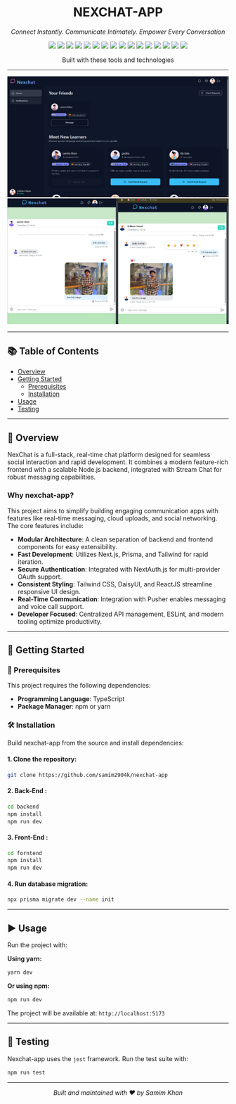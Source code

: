 
<h1 align="center">NEXCHAT-APP</h1>
<p align="center"><i>Connect Instantly. Communicate Intimately. Empower Every Conversation</i></p>

<p align="center">
  <img src="https://img.shields.io/badge/Express-black?style=flat-square&logo=express&logoColor=white" />
  <img src="https://img.shields.io/badge/JSON-black?style=flat-square&logo=json&logoColor=white" />
  <img src="https://img.shields.io/badge/Markdown-black?style=flat-square&logo=markdown&logoColor=white" />
  <img src="https://img.shields.io/badge/npm-CB3837?style=flat-square&logo=npm&logoColor=white" />
  <img src="https://img.shields.io/badge/Autoprefixer-DD3735?style=flat-square&logo=autoprefixer&logoColor=white" />
  <img src="https://img.shields.io/badge/Mongoose-880000?style=flat-square&logo=mongoose&logoColor=white" />
  <img src="https://img.shields.io/badge/PostCSS-DD3A0A?style=flat-square&logo=postcss&logoColor=white" />
  <img src="https://img.shields.io/badge/.ENV-black?style=flat-square&logo=dotenv&logoColor=yellow" />
  <img src="https://img.shields.io/badge/JavaScript-F7DF1E?style=flat-square&logo=javascript&logoColor=black" />
  <img src="https://img.shields.io/badge/Nodemon-76D04B?style=flat-square&logo=nodemon&logoColor=white" />
  <img src="https://img.shields.io/badge/DaisyUI-06B6D4?style=flat-square&logo=daisyui&logoColor=white" />
  <img src="https://img.shields.io/badge/React-61DAFB?style=flat-square&logo=react&logoColor=black" />
  <img src="https://img.shields.io/badge/Vite-646CFF?style=flat-square&logo=vite&logoColor=white" />
  <img src="https://img.shields.io/badge/ESLint-4B32C3?style=flat-square&logo=eslint&logoColor=white" />
  <img src="https://img.shields.io/badge/Axios-5A29E4?style=flat-square&logo=axios&logoColor=white" />
  <img src="https://img.shields.io/badge/React_Router-CA4245?style=flat-square&logo=react-router&logoColor=white" />
</p>


<p align="center">Built with these tools and technologies</p>

---

![Dashboard UI](./screenshots/dashboard.png)
![Chat View](./screenshots/chat.png)

---

## 📚 Table of Contents

- [Overview](#overview)
- [Getting Started](#getting-started)
  - [Prerequisites](#prerequisites)
  - [Installation](#installation)
- [Usage](#usage)
- [Testing](#testing)

---

## 🧾 Overview

NexChat is a full-stack, real-time chat platform designed for seamless social interaction and rapid development. It combines a modern feature-rich frontend with a scalable Node.js backend, integrated with Stream Chat for robust messaging capabilities.

### Why nexchat-app?

This project aims to simplify building engaging communication apps with features like real-time messaging, cloud uploads, and social networking. The core features include:

- **Modular Architecture**: A clean separation of backend and frontend components for easy extensibility.
- **Fast Development**: Utilizes Next.js, Prisma, and Tailwind for rapid iteration.
- **Secure Authentication**: Integrated with NextAuth.js for multi-provider OAuth support.
- **Consistent Styling**: Tailwind CSS, DaisyUI, and ReactJS streamline responsive UI design.
- **Real-Time Communication**: Integration with Pusher enables messaging and voice call support.
- **Developer Focused**: Centralized API management, ESLint, and modern tooling optimize productivity.

---

## 🚀 Getting Started

### 🧰 Prerequisites

This project requires the following dependencies:

- **Programming Language**: TypeScript
- **Package Manager**: npm or yarn

### 🛠 Installation

Build nexchat-app from the source and install dependencies:

#### 1. Clone the repository:

```bash
git clone https://github.com/samim2904k/nexchat-app
```

#### 2. Back-End :

```bash
cd backend
npm install
npm run dev
```

#### 3. Front-End :

```bash
cd forntend
npm install
npm run dev
```

#### 4. Run database migration:

```bash
npx prisma migrate dev --name init
```

---

## ▶️ Usage

Run the project with:

**Using yarn:**

```bash
yarn dev
```

**Or using npm:**

```bash
npm run dev
```

The project will be available at: `http://localhost:5173`

---

## 🧪 Testing

Nexchat-app uses the `jest` framework. Run the test suite with:

```bash
npm run test
```

---

<p align="center"><i>Built and maintained with ❤️ by Samim Khan</i></p>
